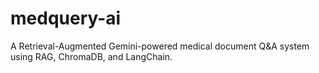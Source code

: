 # medquery-ai
A Retrieval-Augmented Gemini-powered medical document Q&amp;A system using RAG, ChromaDB, and LangChain.
